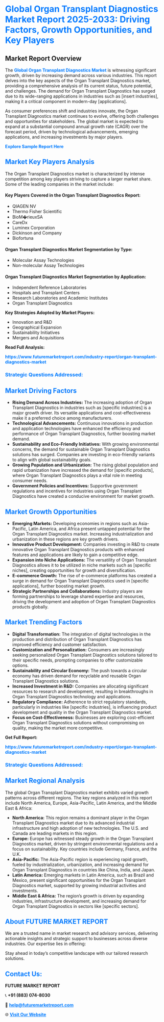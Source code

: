 <h1 style="color: #007BFF;">Global Organ Transplant Diagnostics Market Report 2025-2033: Driving Factors, Growth Opportunities, and Key Players</h1>

<section id="overview">
<h2>Market Report Overview</h2>
<p>The <a href="https://www.futuremarketreport.com/industry-report/organ-transplant-diagnostics-market" style="color: #007BFF; text-decoration: none;"><strong>Global Organ Transplant Diagnostics Market</strong></a> is witnessing significant growth, driven by increasing demand across various industries. This report delves into the key aspects of the Organ Transplant Diagnostics market, providing a comprehensive analysis of its current status, future potential, and challenges. The demand for Organ Transplant Diagnostics has surged due to its wide-ranging applications in industries such as [insert industries], making it a critical component in modern-day [applications].</p>
<p>As consumer preferences shift and industries innovate, the Organ Transplant Diagnostics market continues to evolve, offering both challenges and opportunities for stakeholders. The global market is expected to expand at a substantial compound annual growth rate (CAGR) over the forecast period, driven by technological advancements, emerging applications, and increasing investments by major players.</p>
</section>

<section id="overview">
<p><a href="https://www.futuremarketreport.com/request-sample/reportId=127431" style="color: #007BFF; text-decoration: none;"><strong>Explore Sample Report Here</strong></a></p>
</section>

<section id="key-players">
<h2 style="color: #007BFF;">Market Key Players Analysis</h2>
<p>The Organ Transplant Diagnostics market is characterized by intense competition among key players striving to capture a larger market share. Some of the leading companies in the market include:</p>
<h4>Key Players Covered in the Organ Transplant Diagnostics Report:</h4>
<ul><li>QIAGEN NV</li><li>Thermo Fisher Scientific</li><li>BioM�rieuxSA</li><li>CareDx</li><li>Luminex Corporation</li><li>Dickinson and Company</li><li>Biofortuna</li></ul>
<h4>Organ Transplant Diagnostics Market Segmentation by Type:</h4>
<ul><li>Molecular Assay Technologies</li><li>Non-molecular Assay Technologies</li></ul>

<h4>Organ Transplant Diagnostics Market Segmentation by Application:</h4>
<ul><li>Independent Reference Laboratories</li><li>Hospitals and Transplant Centers</li><li>Research Laboratories and Academic Institutes</li><li>Organ Transplant Diagnostics</li></ul>
<p><strong>Key Strategies Adopted by Market Players:</strong></p>
<ul>
<li>Innovation and R&D</li>
<li>Geographical Expansion</li>
<li>Sustainability Initiatives</li>
<li>Mergers and Acquisitions</li>
</ul>
</section>

<section>
<p><strong>Read Full Analysis: </strong></p><a href="https://www.futuremarketreport.com/industry-report/organ-transplant-diagnostics-market" style="color: #007BFF; text-decoration: none;"><strong>https://www.futuremarketreport.com/industry-report/organ-transplant-diagnostics-market</strong></a>
<h3 style="color: #007BFF;">Strategic Questions Addressed:</h3>
</section>

<section id="driving-factors">
<h2 style="color: #007BFF;">Market Driving Factors</h2>
<ul>
<li><strong>Rising Demand Across Industries:</strong> The increasing adoption of Organ Transplant Diagnostics in industries such as [specific industries] is a major growth driver. Its versatile applications and cost-effectiveness make it a preferred choice among manufacturers.</li>
<li><strong>Technological Advancements:</strong> Continuous innovations in production and application technologies have enhanced the efficiency and performance of Organ Transplant Diagnostics, further boosting market demand.</li>
<li><strong>Sustainability and Eco-Friendly Initiatives:</strong> With growing environmental concerns, the demand for sustainable Organ Transplant Diagnostics solutions has surged. Companies are investing in eco-friendly variants to align with global sustainability goals.</li>
<li><strong>Growing Population and Urbanization:</strong> The rising global population and rapid urbanization have increased the demand for [specific products], where Organ Transplant Diagnostics plays a vital role in meeting consumer needs.</li>
<li><strong>Government Policies and Incentives:</strong> Supportive government regulations and incentives for industries using Organ Transplant Diagnostics have created a conducive environment for market growth.</li>
</ul>
</section>

<section id="growth-opportunities">
<h2 style="color: #007BFF;">Market Growth Opportunities</h2>
<ul>
<li><strong>Emerging Markets:</strong> Developing economies in regions such as Asia-Pacific, Latin America, and Africa present untapped potential for the Organ Transplant Diagnostics market. Increasing industrialization and urbanization in these regions are key growth drivers.</li>
<li><strong>Innovative Product Development:</strong> Companies investing in R&D to create innovative Organ Transplant Diagnostics products with enhanced features and applications are likely to gain a competitive edge.</li>
<li><strong>Expansion into Niche Applications:</strong> The versatility of Organ Transplant Diagnostics allows it to be utilized in niche markets such as [specific niches], creating opportunities for growth and diversification.</li>
<li><strong>E-commerce Growth:</strong> The rise of e-commerce platforms has created a surge in demand for Organ Transplant Diagnostics used in [specific applications], further boosting market growth.</li>
<li><strong>Strategic Partnerships and Collaborations:</strong> Industry players are forming partnerships to leverage shared expertise and resources, driving the development and adoption of Organ Transplant Diagnostics products globally.</li>
</ul>
</section>

<section id="trending-factors">
<h2 style="color: #007BFF;">Market Trending Factors</h2>
<ul>
<li><strong>Digital Transformation:</strong> The integration of digital technologies in the production and distribution of Organ Transplant Diagnostics has improved efficiency and customer satisfaction.</li>
<li><strong>Customization and Personalization:</strong> Consumers are increasingly seeking personalized Organ Transplant Diagnostics solutions tailored to their specific needs, prompting companies to offer customizable options.</li>
<li><strong>Sustainability and Circular Economy:</strong> The push towards a circular economy has driven demand for recyclable and reusable Organ Transplant Diagnostics solutions.</li>
<li><strong>Increased Investment in R&D:</strong> Companies are allocating significant resources to research and development, resulting in breakthroughs in Organ Transplant Diagnostics technology and applications.</li>
<li><strong>Regulatory Compliance:</strong> Adherence to strict regulatory standards, particularly in industries like [specific industries], is influencing product development and quality in the Organ Transplant Diagnostics market.</li>
<li><strong>Focus on Cost-Effectiveness:</strong> Businesses are exploring cost-efficient Organ Transplant Diagnostics solutions without compromising on quality, making the market more competitive.</li>
</ul>
</section>

<section>
<p><strong>Get Full Report: </strong></p><a href="https://www.futuremarketreport.com/industry-report/organ-transplant-diagnostics-market" style="color: #007BFF; text-decoration: none;"><strong>https://www.futuremarketreport.com/industry-report/organ-transplant-diagnostics-market</strong></a>
<h3 style="color: #007BFF;">Strategic Questions Addressed:</h3>
</section>


<section id="regional-analysis">
<h2 style="color: #007BFF;">Market Regional Analysis</h2>
<p>The global Organ Transplant Diagnostics market exhibits varied growth patterns across different regions. The key regions analyzed in this report include North America, Europe, Asia-Pacific, Latin America, and the Middle East & Africa:</p>
<ul>
<li><strong>North America:</strong> This region remains a dominant player in the Organ Transplant Diagnostics market due to its advanced industrial infrastructure and high adoption of new technologies. The U.S. and Canada are leading markets in this region.</li>
<li><strong>Europe:</strong> Europe has witnessed steady growth in the Organ Transplant Diagnostics market, driven by stringent environmental regulations and a focus on sustainability. Key countries include Germany, France, and the U.K.</li>
<li><strong>Asia-Pacific:</strong> The Asia-Pacific region is experiencing rapid growth, fueled by industrialization, urbanization, and increasing demand for Organ Transplant Diagnostics in countries like China, India, and Japan.</li>
<li><strong>Latin America:</strong> Emerging markets in Latin America, such as Brazil and Mexico, present significant opportunities for the Organ Transplant Diagnostics market, supported by growing industrial activities and investments.</li>
<li><strong>Middle East & Africa:</strong> The region’s growth is driven by expanding industries, infrastructure development, and increasing demand for Organ Transplant Diagnostics in sectors like [specific sectors].</li>
</ul>
</section>

<footer>
<h2 style="color: #007BFF;">About FUTURE MARKET REPORT</h2>
<p>We are a trusted name in market research and advisory services, delivering actionable insights and strategic support to businesses across diverse industries. Our expertise lies in offering:</p>

<p>Stay ahead in today’s competitive landscape with our tailored research solutions.</p>

<h2 style="color: #007BFF;">Contact Us:</h2>
<p><strong>FUTURE MARKET REPORT</strong></p>
<p>📞 <strong>+91 (883) 074-8030</strong></p>
<p>📧 <strong><a href="mailto:help@futuremarketreport.com" style="color: #007BFF;">help@futuremarketreport.com</a></strong></p>
<p>🌐 <strong><a href="https://www.futuremarketreport.com/" style="color: #007BFF;">Visit Our Website</a></strong></p>
</footer>